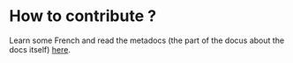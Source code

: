 # How to contribute ?

Learn some French and read the metadocs (the part of the docus about the docs itself) [here](https://docs.myecl.fr/metadocs).
